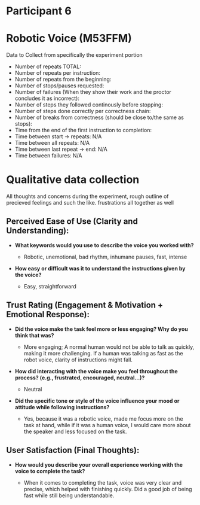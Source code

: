 # Participant 6

# Robotic Voice (M53FFM)

Data to Collect from specifically the experiment portion

- Number of repeats TOTAL:
- Number of repeats per instruction:
- Number of repeats from the beginning:
- Number of stops/pauses requested:
- Number of failures (When they show their work and the proctor concludes it as incorrect):
- Number of steps they followed continously before stopping:
- Number of steps done correctly per correctness chain:
- Number of breaks from correctness (should be close to/the same as stops):
- Time from the end of the first instruction to completion:
- Time between start -> repeats: N/A
- Time between all repeats: N/A
- Time between last repeat -> end: N/A
- Time between failures: N/A

# Qualitative data collection

All thoughts and concerns during the experiment, rough outline of precieved feelings and such the like.
frustrations all together as well

## Perceived Ease of Use (Clarity and Understanding):

- **What keywords would you use to describe the voice you worked with?**

  - Robotic, unemotional, bad rhythm, inhumane pauses, fast, intense

- **How easy or difficult was it to understand the instructions given by the voice?**

  - Easy, straightforward

## Trust Rating (Engagement & Motivation + Emotional Response):

- **Did the voice make the task feel more or less engaging? Why do you think that was?**

  - More engaging; A normal human would not be able to talk as quickly, making it more challenging. If a human was talking as fast as the robot voice, clarity of instructions might fall.

- **How did interacting with the voice make you feel throughout the process? (e.g., frustrated, encouraged, neutral…)?**

  - Neutral

- **Did the specific tone or style of the voice influence your mood or attitude while following instructions?**

  - Yes, because it was a robotic voice, made me focus more on the task at hand, while if it was a human voice, I would care more about the speaker and less focused on the task.

## User Satisfaction (Final Thoughts):

- **How would you describe your overall experience working with the voice to complete the task?**

  - When it comes to completing the task, voice was very clear and precise, which helped with finishing quickly. Did a good job of being fast while still being understandable.
